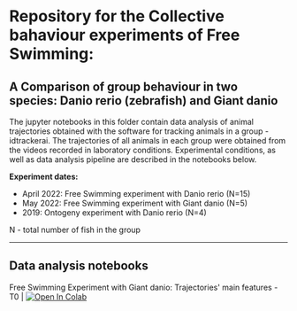 # Repository for the Collective bahaviour experiments of Free Swimming:
## A Comparison of group behaviour in two species: Danio rerio (zebrafish) and Giant danio

The jupyter notebooks in this folder contain data analysis of animal trajectories obtained with the software for tracking animals in a group - idtrackerai.
The trajectories of all animals in each group were obtained from the videos recorded in laboratory conditions.
Experimental conditions, as well as data analysis pipeline are described in the notebooks below. 

<strong>Experiment dates:</strong>

* April 2022: Free Swimming experiment with Danio rerio (N=15)
* May 2022: Free Swimming experiment with Giant danio (N=5)
* 2019: Ontogeny experiment with Danio rerio (N=4)

N - total number of fish in the group
___

## Data analysis notebooks
Free Swimming Experiment with Giant danio: Trajectories' main features - T0 | [![Open In Colab](https://colab.research.google.com/assets/colab-badge.svg)]([(https://colab.research.google.com/drive/1zdjIDfYdE1TJ09DNxf62aHNHUrA4Yzzm?authuser=1#scrollTo=IEqTMwkCd5G6)])
